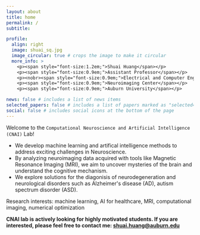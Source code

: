 ```yaml
---
layout: about
title: home
permalink: /
subtitle: 

profile:
  align: right
  image: shuai_sq.jpg
  image_circular: true # crops the image to make it circular
  more_info: >
    <p><span style="font-size:1.2em;">Shuai Huang</span></p>
    <p><span style="font-size:0.9em;">Assistant Professor</span></p>
    <p><nobr><span style="font-size:0.9em;">Electrical and Computer Engineering</span></nobr></p>
    <p><span style="font-size:0.9em;">Neuroimaging Center</span></p>
    <p><span style="font-size:0.9em;">Auburn University</span></p>

news: false # includes a list of news items
selected_papers: false # includes a list of papers marked as "selected={true}"
social: false # includes social icons at the bottom of the page
---
```


Welcome to the `Computational Neuroscience and Artificial Intelligence (CNAI)` Lab!

- We develop machine learning and artifical intelligence methods to address exciting challenges in Neuroscience. 
- By analyzing neuroimaging data acquired with tools like Magnetic Resonance Imaging (MRI), we aim to uncover mysteries of the brain and understand the cognitive mechanism. 
- We explore solutions for the diagonisis of neurodegeneration and neurological disorders such as Alzheimer's disease (AD), autism spectrum disorder (ASD).

Research interests: machine learning, AI for healthcare, MRI, computational imaging, numerical optimization

**CNAI lab is actively looking for highly motivated students. If you are interested, please feel free to contact me: shuai.huang@auburn.edu**

<!--
Write your biography here. Tell the world about yourself. Link to your favorite [subreddit](http://reddit.com). You can put a picture in, too. The code is already in, just name your picture `prof_pic.jpg` and put it in the `img/` folder.

Put your address / P.O. box / other info right below your picture. You can also disable any of these elements by editing `profile` property of the YAML header of your `_pages/about.md`. Edit `_bibliography/papers.bib` and Jekyll will render your [publications page](/al-folio/publications/) automatically.

Link to your social media connections, too. This theme is set up to use [Font Awesome icons](https://fontawesome.com/) and [Academicons](https://jpswalsh.github.io/academicons/), like the ones below. Add your Facebook, Twitter, LinkedIn, Google Scholar, or just disable all of them.
-->
